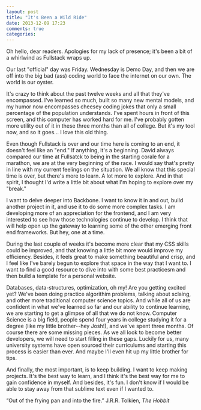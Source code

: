 ```yaml
---
layout: post
title: "It's Been a Wild Ride"
date: 2013-12-09 17:23
comments: true
categories:
---
```

Oh hello, dear readers. Apologies for my lack of presence; it's been a bit of a whirlwind as Fullstack wraps up.


Our last "official" day was Friday. Wednesday is Demo Day, and then we are off into the big bad (ass) coding world to face the internet on our own. The world is our oyster.


It's crazy to think about the past twelve weeks and all that they've encompassed. I've learned so much, built so many new mental models, and my humor now encompasses cheesey coding jokes that only a small percentage of the population understands. I've spent hours in front of this screen, and this computer has worked hard for me. I've probably gotten more utility out of it in these three months than all of college. But it's my tool now, and so it goes... I love this old thing.


Even though Fullstack is over and our time here is coming to an end, it doesn't feel like an "end." If anything, it's a beginning. David always compared our time at Fullsatck to being in the starting corale for a marathon, we are at the very beginning of the race. I would say that's pretty in line with my current feelings on the situation. We all know that this special time is over, but there's more to learn. A lot more to explore. And in that spirit, I thought I'd write a little bit about what I'm hoping to explore over my "break."


I want to delve deeper into Backbone. I want to know it in and out, build another project in it, and use it to do some more complex tasks. I am developing more of an appreciation for the frontend, and I am very interested to see how those technologies continue to develop. I think that will help open up the gateway to learning some of the other emerging front end frameworks. But hey, one at a time.

During the last couple of weeks it's become more clear that my CSS skills could be improved, and that knowing a little bit more would improve my efficiency. Besides, it feels great to make something beautiful and crisp, and I feel like I've barely begun to explore that space in the way that I want to. I want to find a good resource to dive into with some best practicesm and then build a template for a personal website.


Databases, data-structures, optimization, oh my! Are you getting excited yet? We've been doing practice algorithim problems, talking about sclaing, and other more traditional computer science topics. And while all of us are confident in what we've learned so far and our ability to continue learning, we are starting to get a glimpse of all that we do not know. Computer Science is a big field, people spend four years in college studying it for a degree (like my little brother--hey Josh!), and we've spent three months. Of course there are some missing pieces. As we all look to become better developers, we will need to start filling in these gaps. Luckily for us, many university systems have open sourced their curriculums and starting this process is easier than ever. And maybe I'll even hit up my little brother for tips.


And finally, the most important, is to keep building. I want to keep making projects. It's the best way to learn, and I think it's the best way for me to gain confidence in myself. And besides, it's fun. I don't know if I would be able to stay away from that sublime text even if I wanted to.


“Out of the frying pan and into the fire.” J.R.R. Tolkien, *The Hobbit*
